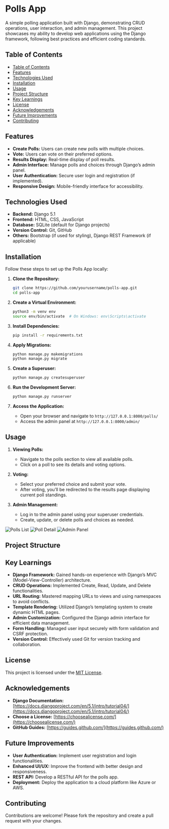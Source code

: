 # Polls App

A simple polling application built with Django, demonstrating CRUD operations, user interaction, and admin management. This project showcases my ability to develop web applications using the Django framework, following best practices and efficient coding standards.

## Table of Contents

- [Table of Contents](#table-of-contents)
- [Features](#features)
- [Technologies Used](#technologies-used)
- [Installation](#installation)
- [Usage](#usage)
- [Project Structure](#project-structure)
- [Key Learnings](#key-learnings)
- [License](#license)
- [Acknowledgements](#acknowledgements)
- [Future Improvements](#future-improvements)
- [Contributing](#contributing)

## Features

- **Create Polls:** Users can create new polls with multiple choices.
- **Vote:** Users can vote on their preferred options.
- **Results Display:** Real-time display of poll results.
- **Admin Interface:** Manage polls and choices through Django’s admin panel.
- **User Authentication:** Secure user login and registration (if implemented).
- **Responsive Design:** Mobile-friendly interface for accessibility.

## Technologies Used

- **Backend:** Django 5.1
- **Frontend:** HTML, CSS, JavaScript
- **Database:** SQLite (default for Django projects)
- **Version Control:** Git, GitHub
- **Others:** Bootstrap (if used for styling), Django REST Framework (if applicable)

## Installation

Follow these steps to set up the Polls App locally:

1. **Clone the Repository:**

    ```bash
    git clone https://github.com/yourusername/polls-app.git
    cd polls-app
    ```

2. **Create a Virtual Environment:**

    ```bash
    python3 -m venv env
    source env/bin/activate  # On Windows: env\Scripts\activate
    ```

3. **Install Dependencies:**

    ```bash
    pip install -r requirements.txt
    ```

4. **Apply Migrations:**

    ```bash
    python manage.py makemigrations
    python manage.py migrate
    ```

5. **Create a Superuser:**

    ```bash
    python manage.py createsuperuser
    ```

6. **Run the Development Server:**

    ```bash
    python manage.py runserver
    ```

7. **Access the Application:**
    - Open your browser and navigate to `http://127.0.0.1:8000/polls/`
    - Access the admin panel at `http://127.0.0.1:8000/admin/`

## Usage

1. **Viewing Polls:**
    - Navigate to the polls section to view all available polls.
    - Click on a poll to see its details and voting options.

2. **Voting:**
    - Select your preferred choice and submit your vote.
    - After voting, you’ll be redirected to the results page displaying current poll standings.

3. **Admin Management:**
    - Log in to the admin panel using your superuser credentials.
    - Create, update, or delete polls and choices as needed.

![Polls List](screenshots/polls_list.png)
![Poll Detail](screenshots/poll_detail.png)
![Admin Panel](screenshots/admin_panel.png)

## Project Structure

## Key Learnings

- **Django Framework:** Gained hands-on experience with Django’s MVC (Model-View-Controller) architecture.
- **CRUD Operations:** Implemented Create, Read, Update, and Delete functionalities.
- **URL Routing:** Mastered mapping URLs to views and using namespaces to avoid conflicts.
- **Template Rendering:** Utilized Django’s templating system to create dynamic HTML pages.
- **Admin Customization:** Configured the Django admin interface for efficient data management.
- **Form Handling:** Managed user input securely with form validation and CSRF protection.
- **Version Control:** Effectively used Git for version tracking and collaboration.

## License

This project is licensed under the [MIT License](LICENSE).

## Acknowledgements

- **Django Documentation:** [https://docs.djangoproject.com/en/5.1/intro/tutorial04/](https://docs.djangoproject.com/en/5.1/intro/tutorial04/)
- **Choose a License:** [https://choosealicense.com/](https://choosealicense.com/)
- **GitHub Guides:** [https://guides.github.com/](https://guides.github.com/)

## Future Improvements

- **User Authentication:** Implement user registration and login functionalities.
- **Enhanced UI/UX:** Improve the frontend with better design and responsiveness.
- **REST API:** Develop a RESTful API for the polls app.
- **Deployment:** Deploy the application to a cloud platform like Azure or AWS.

## Contributing

Contributions are welcome! Please fork the repository and create a pull request with your changes.
